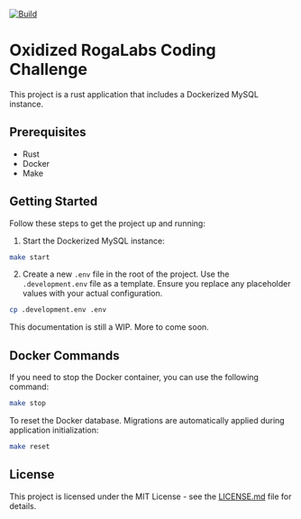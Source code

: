 [![Build](https://github.com/aazev/oxidized_roga_challenge/actions/workflows/build.yml/badge.svg)](https://github.com/aazev/oxidized_roga_challenge/actions/workflows/build.yml)

# Oxidized RogaLabs Coding Challenge

This project is a rust application that includes a Dockerized MySQL instance.

## Prerequisites

- Rust
- Docker
- Make

## Getting Started

Follow these steps to get the project up and running:

1. Start the Dockerized MySQL instance:

```sh
make start
```

2. Create a new `.env` file in the root of the project. Use the `.development.env` file as a template. Ensure you replace any placeholder values with your actual configuration.

```sh
cp .development.env .env
```

This documentation is still a WIP. More to come soon.

## Docker Commands

If you need to stop the Docker container, you can use the following command:

```sh
make stop
```

To reset the Docker database. Migrations are automatically applied during application initialization:

```sh
make reset
```

## License

This project is licensed under the MIT License - see the [LICENSE.md](LICENSE.md) file for details.
